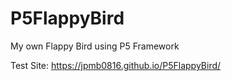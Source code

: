# P5FlappyBird
My own Flappy Bird using P5 Framework

Test Site: https://jpmb0816.github.io/P5FlappyBird/
